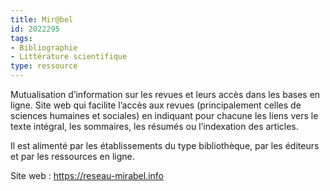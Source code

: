 ```yaml
---
title: Mir@bel
id: 2022295
tags:
- Bibliographie
- Littérature scientifique
type: ressource
---
```


Mutualisation d’information sur les revues et leurs accès dans les bases en ligne. Site web qui facilite l’accès aux revues (principalement celles de sciences humaines et sociales) en indiquant pour chacune les liens vers le texte intégral, les sommaires, les résumés ou l’indexation des articles.

Il est alimenté par les établissements du type bibliothèque, par les éditeurs et par les ressources en ligne.

Site web : <https://reseau-mirabel.info>

